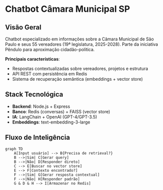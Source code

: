 # Chatbot Câmara Municipal SP

## Visão Geral
Chatbot especializado em informações sobre a Câmara Municipal de São Paulo e seus 55 vereadores (19ª legislatura, 2025-2028). Parte da iniciativa Pêndulo para aproximação cidadão-política.

**Principais características**:
- Respostas contextualizadas sobre vereadores, projetos e estrutura
- API REST com persistência em Redis
- Sistema de recuperação semântica (embeddings + vector store)

## Stack Tecnológica
- **Backend**: Node.js + Express
- **Banco**: Redis (conversas) + FAISS (vector store)
- **IA**: LangChain + OpenAI (GPT-4/GPT-3.5)
- **Embeddings**: text-embedding-3-large

## Fluxo de Inteligência
```mermaid
graph TD
    A[Input usuário] --> B{Precisa de retrieval?}
    B -->|Sim| C[Gerar query]
    B -->|Não| D[Responder direto]
    C --> E[Buscar no vector store]
    E --> F[Contexto encontrado?]
    F -->|Sim| G[Gerar resposta contextual]
    F -->|Não| H[Responder padrão]
    G & D & H --> I[Armazenar no Redis]